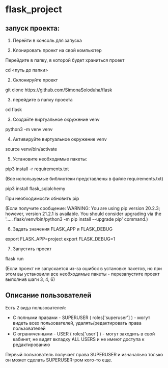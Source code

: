 # flask_project

## запуск проекта:

1. Перейти в консоль для запуска

2. Клонировать проект на свой компьютер

Перейдите в папку, в которой будет храниться проект 

cd <путь до папки>


2. Склонируйте проект 

git clone https://github.com/SimonaSoloduha/flask


3. перейдите в папку проекта 

cd flask

3. Создайте виртуальное окружение venv

python3 -m venv venv

4. Активируйте виртуальное окружение venv

source venv/bin/activate

5. Установите необходимые пакеты: 

pip3 install -r requirements.txt

(Все используемые библиотеки представлены в файле requirements.txt)

pip3 install flask_sqlalchemy


При необходимости обновить pip 

(Если получите сообщение: 
WARNING: You are using pip version 20.2.3; however, version 21.2.1 is available.
You should consider upgrading via the '..... flask/venv/bin/python3 -m pip install --upgrade pip' command.)


<!-- 4. Создать БД 
Используя Python REPL создаем базу данных, используя метод create_all для объекта db. 

* from project import db, create_app
* db.create_all(app=create_app()) -->

6. Задать значения FLASK_APP и FLASK_DEBUG 

export FLASK_APP=project
export FLASK_DEBUG=1


7. Запустить проект

flask run 

(Если проект не запускается из-за ошибок в установке пакетов, но при этом вы установили все необходимые пакеты - перезапустите проект выполнив шаги 3, 4, 6)


## Описание пользователей 

Есть 2 вида пользователей: 
* С полными правами - SUPERUSER ( roles['superuser'] ) - могут видеть всех пользователей, удалять/редактировать права пользователей 
* С ограниченными - USER ( roles['user'] ) - могут заходить в свой кабинет, не видят вкладку ALL USERS и не имеют доступа к редактированию

Первый пользователь получает права SUPERUSER и изначально только он может сделать SUPERUSER-ром кого-то еще. 
